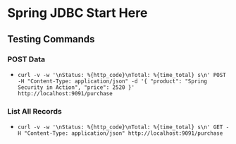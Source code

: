 # Spring JDBC Start Here

## Testing Commands

### POST Data
- ``` curl -v -w '\nStatus: %{http_code}\nTotal: %{time_total} s\n' POST -H "Content-Type: application/json" -d '{ "product": "Spring Security in Action", "price": 2520 }' http://localhost:9091/purchase ```

### List All Records
- ``` curl -v -w '\nStatus: %{http_code}\nTotal: %{time_total} s\n' GET -H "Content-Type: application/json" http://localhost:9091/purchase ```